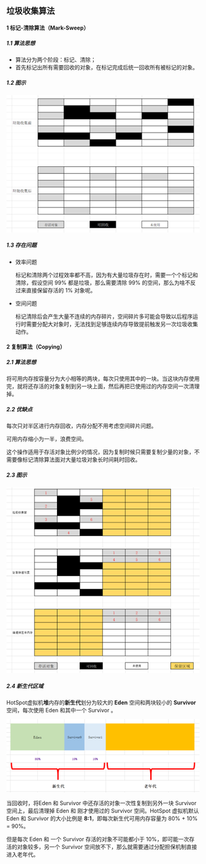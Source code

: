 ## 垃圾收集算法

#### 1 标记-清除算法（Mark-Sweep）

##### 1.1 算法思想

* 算法分为两个阶段：标记、清除；
* 首先标记出所有需要回收的对象，在标记完成后统一回收所有被标记的对象。

##### 1.2 图示

<img src="images.assets/1585745036400.png" alt="1585745036400" style="zoom: 80%;" />

##### 1.3 存在问题

* 效率问题

  标记和清除两个过程效率都不高，因为有大量垃圾存在时，需要一个个标记和清除，假设空间 99% 都是垃圾，那么需要清除 99% 的空间，那么为啥不反过来直接保留存活的 1% 对象呢。

* 空间问题

  标记清除后会产生大量不连续的内存碎片，空间碎片多可能会导致以后程序运行时需要分配大对象时，无法找到足够连续内存导致提前触发另一次垃圾收集动作。

#### 2 复制算法（Copying）

##### 2.1 算法思想

将可用内存按容量分为大小相等的两块，每次只使用其中的一块。当这块内存使用完，就将还存活的对象复制到另一块上面，然后再把已使用过的内存空间一次清理掉。

##### 2.2 优缺点

每次只对半区进行内存回收，内存分配不用考虑空间碎片问题。

可用内存缩小为一半，浪费空间。

这个操作适用于存活对象比例少的情况，因为复制时候只需要复制少量的对象，不需要像标记清除算法面对大量垃圾对象长时间耗时回收。

##### 2.3 图示

<img src="images.assets/1585746048464.png" alt="1585746048464" style="zoom: 80%;" />

##### 2.4 新生代区域

HotSpot虚拟机**堆**内存的**新生代**划分为较大的 **Eden** 空间和两块较小的 **Survivor** 空间，每次使用 Eden 和其中一个 Survivor 。

![1585746783525](images.assets/1585746783525.png)

当回收时，将Eden 和 Survivor 中还存活的对象一次性复制到另外一块 Survivor 空间上，最后清理掉 Eden 和 刚才使用过的 Survivor 空间。HotSpot 虚拟机默认 Eden 和 Survivor 的大小比例是 **8:1**，即每次新生代可用内存容量为 80% + 10% = 90%。

但是每次 Eden 和 一个 Survivor 存活的对象不可能都小于 10%，即可能一次存活的对象较多，另一个 Survivor 空间放不下，那么就需要通过分配担保机制直接进入老年代。

